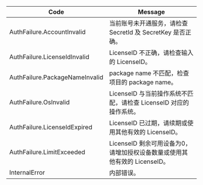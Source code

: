 | Code                           | Message                                                      |
| ------------------------------ | ------------------------------------------------------------ |
| AuthFailure.AccountInvalid     | 当前账号未开通服务，请检查 SecretId 及 SecretKey 是否正确。      |
| AuthFailure.LicenseIdInvalid   | LicenseID 不正确，请检查输入的 LicenseID。                     |
| AuthFailure.PackageNameInvalid | package name 不匹配，检查项目的 package name。               |
| AuthFailure.OsInvalid          | LicenseID 与当前操作系统不匹配，请检查 LicenseID 对应的操作系统。 |
| AuthFailure.LicenseIdExpired   | LicenseID 已过期，请续期或使用其他有效的 LicenseID。           |
| AuthFailure.LimitExceeded      | LicenseID 剩余可用设备为0，请增加授权设备数量或使用其他有效的 LicenseID。 |
| InternalError                  | 内部错误。                                                   |
